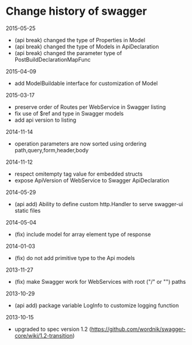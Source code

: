 Change history of swagger
=
2015-05-25
- (api break) changed the type of Properties in Model
- (api break) changed the type of Models in ApiDeclaration
- (api break) changed the parameter type of PostBuildDeclarationMapFunc

2015-04-09
- add ModelBuildable interface for customization of Model

2015-03-17
- preserve order of Routes per WebService in Swagger listing
- fix use of $ref and type in Swagger models
- add api version to listing

2014-11-14
- operation parameters are now sorted using ordering path,query,form,header,body

2014-11-12
- respect omitempty tag value for embedded structs
- expose ApiVersion of WebService to Swagger ApiDeclaration

2014-05-29
- (api add) Ability to define custom http.Handler to serve swagger-ui static files

2014-05-04
- (fix) include model for array element type of response

2014-01-03
- (fix) do not add primitive type to the Api models

2013-11-27
- (fix) make Swagger work for WebServices with root ("/" or "") paths

2013-10-29
- (api add) package variable LogInfo to customize logging function

2013-10-15
- upgraded to spec version 1.2 (https://github.com/wordnik/swagger-core/wiki/1.2-transition)